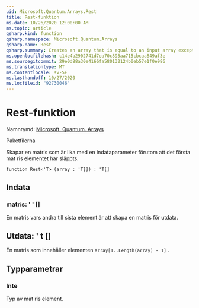 ```yaml
---
uid: Microsoft.Quantum.Arrays.Rest
title: Rest-funktion
ms.date: 10/26/2020 12:00:00 AM
ms.topic: article
qsharp.kind: function
qsharp.namespace: Microsoft.Quantum.Arrays
qsharp.name: Rest
qsharp.summary: Creates an array that is equal to an input array except that the first array element is dropped.
ms.openlocfilehash: c14e4b2902741d7ea70c895aa715cbcaa849af3e
ms.sourcegitcommit: 29e0d88a30e4166fa580132124b0eb57e1f0e986
ms.translationtype: MT
ms.contentlocale: sv-SE
ms.lasthandoff: 10/27/2020
ms.locfileid: "92730046"
---
```

# <a name="rest-function"></a>Rest-funktion

Namnrymd: [Microsoft. Quantum. Arrays](xref:Microsoft.Quantum.Arrays)

Paketfilerna [](https://nuget.org/packages/)


Skapar en matris som är lika med en indataparameter förutom att det första mat ris elementet har släppts.

```qsharp
function Rest<'T> (array : 'T[]) : 'T[]
```


## <a name="input"></a>Indata

### <a name="array--t"></a>matris: ' ' []

En matris vars andra till sista element är att skapa en matris för utdata.



## <a name="output--t"></a>Utdata: ' t []

En matris som innehåller elementen `array[1..Length(array) - 1]` .

## <a name="type-parameters"></a>Typparametrar

### <a name="t"></a>Inte

Typ av mat ris element.